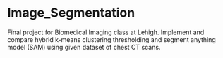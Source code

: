 # Image_Segmentation
Final project for Biomedical Imaging class at Lehigh. Implement and compare hybrid k-means clustering thresholding and segment anything model (SAM) using given dataset of chest CT scans.
